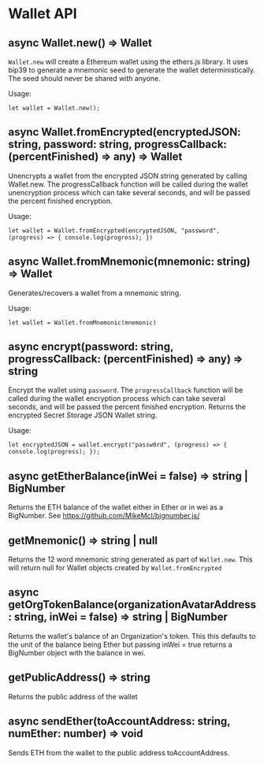 # Wallet API

## async Wallet.new() => Wallet

`Wallet.new` will create a Ethereum wallet using the ethers.js library.
It uses bip39 to generate a mnemonic seed to generate the wallet deterministically.
The seed should never be shared with anyone.

Usage:

    let wallet = Wallet.new();

## async Wallet.fromEncrypted(encryptedJSON: string, password: string, progressCallback: (percentFinished) => any) => Wallet

Unencrypts a wallet from the encrypted JSON string generated by calling Wallet.new.
The progressCallback function will be called during the wallet unencryption process which can take several seconds, and will be passed
the percent finished encryption.

Usage:

    let wallet = Wallet.fromEncrypted(encryptedJSON, "password", (progress) => { console.log(progress); })


## async Wallet.fromMnemonic(mnemonic: string) => Wallet

Generates/recovers a wallet from a mnemonic string.

Usage:

    let wallet = Wallet.fromMnemonic(mnemonic)

## async encrypt(password: string, progressCallback: (percentFinished) => any) => string

Encrypt the wallet using `password`. The `progressCallback` function will be called during the wallet encryption process which can take several seconds, and will be passed the percent finished encryption. Returns the encrypted Secret Storage JSON Wallet string.

Usage:

    let encryptedJSON = wallet.encrypt("passw0rd", (progress) => { console.log(progress); });

## async getEtherBalance(inWei = false) => string | BigNumber

Returns the ETH balance of the wallet either in Ether or in wei as a BigNumber. See https://github.com/MikeMcl/bignumber.js/

## getMnemonic() => string | null

Returns the 12 word mnemonic string generated as part of `Wallet.new`. This will return null for Wallet objects created by `Wallet.fromEncrypted`

## async getOrgTokenBalance(organizationAvatarAddress : string, inWei = false) => string | BigNumber

Returns the wallet's balance of an Organization's token. This this defaults to the unit of the balance being Ether but passing inWei = true returns a BigNumber object with the balance in wei.

## getPublicAddress() => string

Returns the public address of the wallet

## async sendEther(toAccountAddress: string, numEther: number) => void

Sends ETH from the wallet to the public address toAccountAddress.